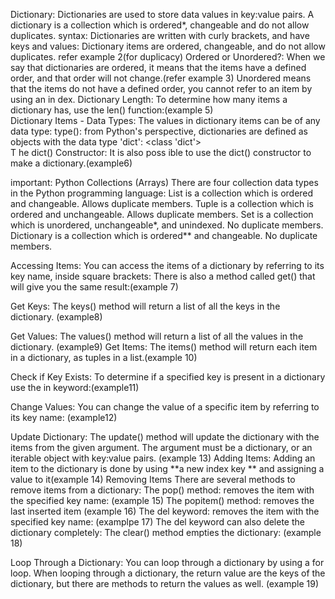 Dictionary: 
          Dictionaries are used to store data values in key:value pairs.
          A dictionary is a collection which is ordered*, changeable and do not allow duplicates.
          syntax:
                 Dictionaries are written with curly brackets, and have keys and values:
                  Dictionary items are ordered, changeable, and do not allow duplicates. refer example 2(for duplicacy)
          Ordered or Unordered?:
                 When we say that dictionaries are ordered, it means that the items have a defined order, and that order will not change.(refer example 3)
                Unordered means that the items do not have a defined order, you cannot refer to an item by using an in dex.
          Dictionary Length:
                To determine how many items a dictionary has, use the len() function:(example 5)    
          Dictionary Items - Data Types:
                The values in dictionary items can be of any data type:
          type():
                 from Python's perspective, dictionaries are defined as objects with the data type 'dict':
                <class 'dict'>       
          T he dict() Constructor:
                It is also poss ible to use the dict() constructor to make a dictionary.(example6)
 
important:
         Python Collections (Arrays)
         There are four collection data types in the Python programming language:
         List is a collection which is ordered and changeable. Allows duplicate members.
         Tuple is a collection which is ordered and unchangeable. Allows duplicate members.
         Set is a collection which is unordered, unchangeable*, and unindexed. No duplicate members.
         Dictionary is a collection which is ordered** and changeable. No duplicate members.          

Accessing Items:
        You can access the items of a dictionary by referring to its key name, inside square brackets:
        There is also a method called get() that will give you the same result:(example 7)

Get Keys:
        The keys() method will return a list of all the keys in the dictionary. (example8)

Get Values: 
         The values() method will return a list of all the values in the dictionary. (example9)
Get Items:
         The items() method will return each item in a dictionary, as tuples in a list.(example 10)

Check if Key Exists:
          To determine if a specified key is present in a dictionary use the in keyword:(example11)

Change Values:
          You can change the value of a specific item by referring to its key name:    (example12)     

Update Dictionary: 
          The update() method will update the dictionary with the items from the given argument. 
          The argument must be a dictionary, or an iterable object with key:value pairs. (example 13)
Adding Items:
           Adding an item to the dictionary is done by using **a new index key ** and assigning a value to it(example 14)
Removing Items
           There are several methods to remove items from a dictionary:
The pop() method:
            removes the item with the specified key name:      (example 15)
The popitem() method:
            removes the last inserted item                     (example 16) 
The del keyword:
            removes the item with the specified key name:   (examplpe 17)
            The del keyword can also delete the dictionary completely:
The clear() method empties the dictionary:  (example 18)

Loop Through a Dictionary:
            You can loop through a dictionary by using a for loop.
            When looping through a dictionary, the return value are the keys of the dictionary, but there are methods to return the values as well.  (example 19)
            